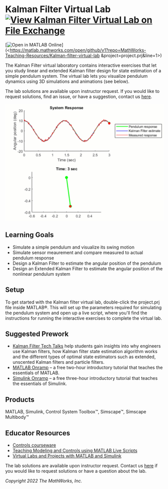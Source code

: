 # Kalman Filter Virtual Lab [![View Kalman Filter Virtual Lab on File Exchange](https://www.mathworks.com/matlabcentral/images/matlab-file-exchange.svg)](https://www.mathworks.com/matlabcentral/fileexchange/105525-kalman-filter-virtual-lab)

[![Open in MATLAB Online](https://www.mathworks.com/images/responsive/global/open-in-matlab-online.svg)](<https://matlab.mathworks.com/open/github/v1?repo=MathWorks-Teaching-Resources/Kalman-filter-virtual-lab
&project=project.prj&line=1>) 

The Kalman Filter virtual laboratory contains interactive exercises that let you study linear and extended Kalman filter design for state estimation of a simple pendulum system. The virtual lab lets you visualize pendulum dynamics using 3D simulations and animations (see below).

The lab solutions are available upon instructor request. If you would like to request solutions, find an issue, or have a suggestion, contact us [here](mailto:mulusoy@mathworks.com).


<img src="animations/animation.gif" width="600">

## Learning Goals
- Simulate a simple pendulum and visualize its swing motion
- Simulate sensor meaurement and compare measured to actual pendulum response 
- Design a Kalman Filter to estimate the angular position of the pendulum
- Design an Extended Kalman Filter to estimate the angular position of the nonlinear pendulum system

## Setup
To get started with the Kalman filter virtual lab, double-click the project.prj file inside MATLAB®. This will set up the parameters required for simulating the pendulum system and open up a live script, where you'll find the instructions for running the interactive exercises to complete the virtual lab.

## Suggested Prework
- [Kalman Filter Tech Talks](https://www.youtube.com/watch?v=mwn8xhgNpFY&list=PLn8PRpmsu08pzi6EMiYnR-076Mh-q3tWr) help students gain insights into why engineers use Kalman filters, how Kalman filter state estimation algorithm works and the different types of optimal state estimators such as extended, unscented Kalman filters and particle filters.
- [MATLAB Onramp](https://www.mathworks.com/learn/tutorials/matlab-onramp.html) – a free two-hour introductory tutorial that teaches the essentials of MATLAB.
- [Simulink Onramp](https://www.mathworks.com/learn/tutorials/simulink-onramp.html) – a free three-hour introductory tutorial that teaches the essentials of Simulink.

## Products
MATLAB, Simulink, Control System Toolbox™, Simscape™, Simscape Multibody™

## Educator Resources
- [Controls courseware](https://www.mathworks.com/academia/courseware/teaching-controls-with-matlab-and-simulink.html)
- [Teaching Modeling and Controls using MATLAB Live Scripts](https://www.mathworks.com/videos/teaching-modeling-and-controls-with-the-matlab-live-editor-1623992486476.html?s_tid=srchtitle_teaching%20modeling%20and%20controls_1)
- [Virtual Labs and Projects with MATLAB and Simulink](https://www.mathworks.com/academia/online-teaching/virtual-labs.html)

The lab solutions are available upon instructor request. Contact us [here](mailto:mulusoy@mathworks.com) if you would like to request solutions or have a question about the lab.

*Copyright 2022 The MathWorks, Inc.*
